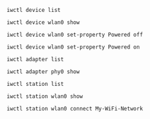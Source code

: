 `iwctl device list`

`iwctl device wlan0 show`

`iwctl device wlan0 set-property Powered off`

`iwctl device wlan0 set-property Powered on`

`iwctl adapter list`

`iwctl adapter phy0 show`

`iwctl station list`

`iwctl station wlan0 show`

`iwctl station wlan0 connect My-WiFi-Network`
